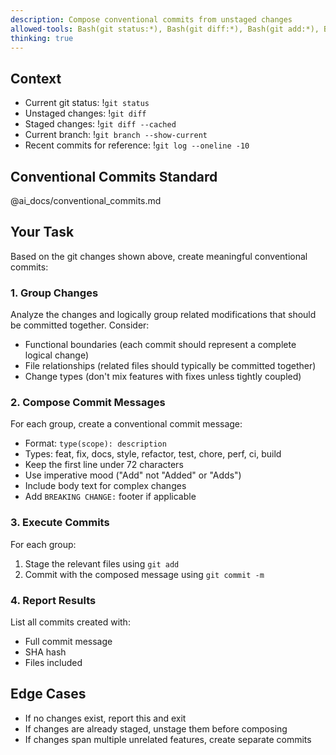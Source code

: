 ```yaml
---
description: Compose conventional commits from unstaged changes
allowed-tools: Bash(git status:*), Bash(git diff:*), Bash(git add:*), Bash(git commit:*), Read, Grep
thinking: true
---
```


## Context

- Current git status: !`git status`
- Unstaged changes: !`git diff`
- Staged changes: !`git diff --cached`
- Current branch: !`git branch --show-current`
- Recent commits for reference: !`git log --oneline -10`

## Conventional Commits Standard

@ai_docs/conventional_commits.md

## Your Task

Based on the git changes shown above, create meaningful conventional commits:

### 1. Group Changes
Analyze the changes and logically group related modifications that should be committed together. Consider:
- Functional boundaries (each commit should represent a complete logical change)
- File relationships (related files should typically be committed together)
- Change types (don't mix features with fixes unless tightly coupled)

### 2. Compose Commit Messages
For each group, create a conventional commit message:
- Format: `type(scope): description`
- Types: feat, fix, docs, style, refactor, test, chore, perf, ci, build
- Keep the first line under 72 characters
- Use imperative mood ("Add" not "Added" or "Adds")
- Include body text for complex changes
- Add `BREAKING CHANGE:` footer if applicable

### 3. Execute Commits
For each group:
1. Stage the relevant files using `git add`
2. Commit with the composed message using `git commit -m`

### 4. Report Results
List all commits created with:
- Full commit message
- SHA hash
- Files included

## Edge Cases

- If no changes exist, report this and exit
- If changes are already staged, unstage them before composing
- If changes span multiple unrelated features, create separate commits
